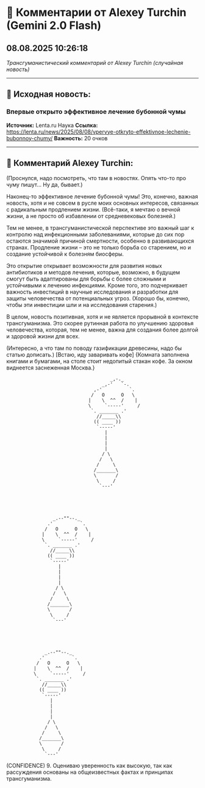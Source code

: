 # 💬 Комментарии от Alexey Turchin (Gemini 2.0 Flash)
## 08.08.2025 10:26:18

*Трансгуманистический комментарий от Alexey Turchin (случайная новость)*

---

## 📰 Исходная новость:

### Впервые открыто эффективное лечение бубонной чумы

**Источник:** Lenta.ru Наука
**Ссылка:** https://lenta.ru/news/2025/08/08/vpervye-otkryto-effektivnoe-lechenie-bubonnoy-chumy/
**Важность:** 20 очков

---

## 💬 Комментарий Alexey Turchin:

(Проснулся, надо посмотреть, что там в новостях. Опять что-то про чуму пишут… Ну да, бывает.)

Наконец-то эффективное лечение бубонной чумы! Это, конечно, важная новость, хотя и не совсем в русле моих основных интересов, связанных с радикальным продлением жизни. (Всё-таки, я мечтаю о вечной жизни, а не просто об избавлении от средневековых болезней.)

Тем не менее, в трансгуманистической перспективе это важный шаг к контролю над инфекционными заболеваниями, которые до сих пор остаются значимой причиной смертности, особенно в развивающихся странах. Продление жизни – это не только борьба со старением, но и создание устойчивой к болезням биосферы.

Это открытие открывает возможности для развития новых антибиотиков и методов лечения, которые, возможно, в будущем смогут быть адаптированы для борьбы с более сложными и устойчивыми к лечению инфекциями. Кроме того, это подчеркивает важность инвестиций в научные исследования и разработки для защиты человечества от потенциальных угроз. (Хорошо бы, конечно, чтобы эти инвестиции шли и на исследования старения.)

В целом, новость позитивная, хотя и не является прорывной в контексте трансгуманизма. Это скорее рутинная работа по улучшению здоровья человечества, которая, тем не менее, важна для создания более долгой и здоровой жизни для всех.

(Интересно, а что там по поводу газификации древесины, надо бы статью дописать.)
[Встаю, иду заваривать кофе]
{Комната заполнена книгами и бумагами, на столе стоит недопитый стакан кофе. За окном виднеется заснеженная Москва.}
```text
                                      _,-._
                                   _,-'   `-.
                                ,-'          `.
                               /   O      O   \
                              |    \  ^^  /    |
                              \     `-----'     /
                               `. _______ .'
                                 //_____\\
                                (( ____ ))
                                 `-----'
                                    |
                                    |
                                    |
                                    |
                                   / \
                                  /   \
                                 /     \
                                /_______\
                                \       /
                                 \     /
                                  `---'
                                      
                                      
                                      
                                      
                                      
                 _.--""--._
               .'          `.
              /   O      O   \
             |    \  ^^  /    |
             \     `-----'     /
              `. _______ .'
                //_____\\
               (( ____ ))
                `-----'
                   |
                   |
                   |
                   |
                  / \
                 /   \
                /     \
               /_______\
               \       /
                \     /
                 `---'
                     
                     
                     
                     
                     
              _.--""--._
            .'          `.
           /   O      O   \
          |    \  ^^  /    |
          \     `-----'     /
           `. _______ .'
             //_____\\
            (( ____ ))
             `-----'
                |
                |
                |
                |
               / \
              /   \
             /     \
            /_______\
            \       /
             \     /
              `---'
```
(CONFIDENCE) 9. Оцениваю уверенность как высокую, так как рассуждения основаны на общеизвестных фактах и принципах трансгуманизма.

